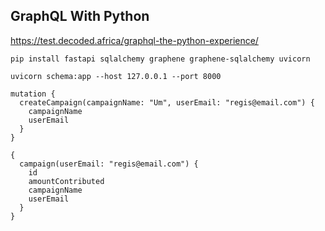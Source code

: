 ## GraphQL With Python

https://test.decoded.africa/graphql-the-python-experience/

```
pip install fastapi sqlalchemy graphene graphene-sqlalchemy uvicorn
```

```
uvicorn schema:app --host 127.0.0.1 --port 8000
```



```
mutation {
  createCampaign(campaignName: "Um", userEmail: "regis@email.com") {
    campaignName
    userEmail
  }
}
```


```
{
  campaign(userEmail: "regis@email.com") {
    id
    amountContributed
    campaignName
    userEmail
  }
}

```

